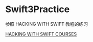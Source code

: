 # Swift3Practice
参照 HACKING WITH SWIFT 教程的练习

[HACKING WITH SWIFT COURSES](https://www.hackingwithswift.com/read)
